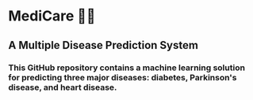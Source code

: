 # MediCare 👨‍⚕️

## A Multiple Disease Prediction System

### This GitHub repository contains a machine learning solution for predicting three major diseases: diabetes, Parkinson's disease, and heart disease. 

